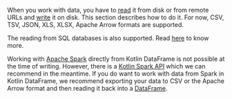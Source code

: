 [//]: # (title: Input/output)

When you work with data, you have to [read](read.md) it from disk or from remote URLs and [write](write.md) it on disk.
This section describes how to do it. For now, CSV, TSV, JSON, XLS, XLSX, Apache Arrow formats are supported.

The reading from SQL databases is also supported. Read [here](readSqlDatabases.md) to know more.

Working with [Apache Spark](https://spark.apache.org/) directly from Kotlin DataFrame is not possible at the time of 
writing. However, there is a [Kotlin Spark API](https://github.com/Kotlin/kotlin-spark-api) which we can recommend in
the meantime. If you do want to work with data from Spark in Kotlin DataFrame, we recommend exporting your data to CSV or
the Apache Arrow format and then reading it back into a [DataFrame](DataFrame.md).
